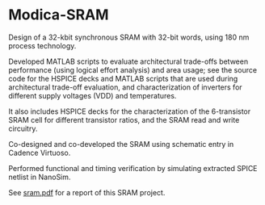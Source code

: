 Modica-SRAM
===========

Design of a 32-kbit synchronous SRAM with 32-bit words, using 180 nm process technology.  

Developed MATLAB scripts to evaluate architectural trade-offs between performance (using logical effort analysis) and area usage; see the source code for the HSPICE decks and MATLAB scripts that are used during architectural trade-off evaluation, and characterization of inverters for different supply voltages (VDD) and temperatures.  

It also includes HSPICE decks for the characterization of the 6-transistor SRAM cell for different transistor ratios, and the SRAM read and write circuitry.  

Co-designed and co-developed the SRAM using schematic entry in Cadence Virtuoso.  

Performed functional and timing verification by simulating extracted SPICE netlist in NanoSim.


See [sram.pdf](https://github.com/eda-ricercatore/Modica-SRAM/blob/master/sram/sram.pdf) for a report of this SRAM project.
